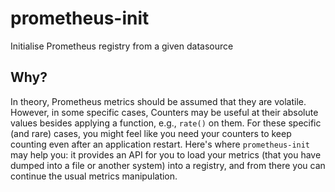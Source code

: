 # prometheus-init

Initialise Prometheus registry from a given datasource

## Why?

In theory, Prometheus metrics should be assumed that they are volatile. However, in some specific cases, Counters may be useful at their absolute values besides applying a function, e.g., ``rate()`` on them. For these specific (and rare) cases, you might feel like you need your counters to keep counting even after an application restart. Here's where ``prometheus-init`` may help you: it provides an API for you to load your metrics (that you have dumped into a file or another system) into a registry, and from there you can continue the usual metrics manipulation.
